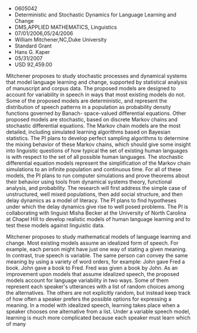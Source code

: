
* 0605042
* Deterministic and Stochastic Dynamics for Language Learning and Change
* DMS,APPLIED MATHEMATICS, Linguistics
* 07/01/2006,05/24/2006
* William Mitchener,NC,Duke University
* Standard Grant
* Hans G. Kaper
* 05/31/2007
* USD 92,459.00

Mitchener proposes to study stochastic processes and dynamical systems that
model language learning and change, supported by statistical analysis of
manuscript and corpus data. The proposed models are designed to account for
variability in speech in ways that most existing models do not. Some of the
proposed models are deterministic, and represent the distribution of speech
patterns in a population as probability density functions governed by Banach-
space-valued differential equations. Other proposed models are stochastic, based
on discrete Markov chains and stochastic differential equations. The Markov
chain models are the most detailed, including simulated learning algorithms
based on Bayesian statistics. The PI plans to develop perfect sampling
algorithms to determine the mixing behavior of these Markov chains, which should
give some insight into linguistic questions of how typical the set of existing
human languages is with respect to the set of all possible human languages. The
stochastic differential equation models represent the simplification of the
Markov chain simulations to an infinite population and continuous time. For all
of these models, the PI plans to run computer simulations and prove theorems
about their behavior using tools from dynamical systems theory, functional
analysis, and probability. The research will first address the simple case of
unstructured, well mixed populations, then add social structure, and then delay
dynamics as a model of literacy. The PI plans to find hypotheses under which the
delay dynamics give rise to well posed problems. The PI is collaborating with
linguist Misha Becker at the University of North Carolina at Chapel Hill to
develop realistic models of human language learning and to test these models
against linguistic data.

Mitchener proposes to study mathematical models of language learning and
change. Most existing models assume an idealized form of speech. For example,
each person might have just one way of stating a given meaning. In contrast,
true speech is variable. The same person can convey the same meaning by using a
variety of word orders, for example: John gave Fred a book. John gave a book to
Fred. Fred was given a book by John. As an improvement upon models that assume
idealized speech, the proposed models account for language variability in two
ways. Some of them represent each speaker's utterances with a list of random
choices among the alternatives. The others are not explicitly random, but
instead keep track of how often a speaker prefers the possible options for
expressing a meaning. In a model with idealized speech, learning takes place
when a speaker chooses one alternative from a list. Under a variable speech
model, learning is much more complicated because each speaker must learn which
of many
